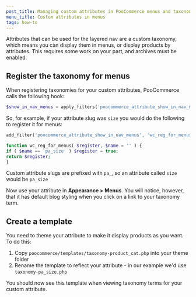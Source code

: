 ```yaml
---
post_title: Managing custom attributes in PooCommerce menus and taxonomy archives
menu_title: Custom attributes in menus
tags: how-to
---
```


Attributes that can be used for the layered nav are a custom taxonomy, which means you can display them in menus, or display products by attributes. This requires some work on your part, and archives must be enabled.

## Register the taxonomy for menus

When registering taxonomies for your custom attributes, PooCommerce calls the following hook:

```php
$show_in_nav_menus = apply_filters('poocommerce_attribute_show_in_nav_menus', false, $name);
```

So, for example, if your attribute slug was `size` you would do the following to register it for menus:

```php
add_filter('poocommerce_attribute_show_in_nav_menus', 'wc_reg_for_menus', 1, 2);

function wc_reg_for_menus( $register, $name = '' ) {
if ( $name == 'pa_size' ) $register = true;
return $register;
}
```

Custom attribute slugs are prefixed with `pa_`, so an attribute called `size` would be `pa_size`

Now use your attribute in  **Appearance > Menus**. You will notice, however, that it has default blog styling when you click on a link to your taxonomy term.

## Create a template

You need to theme your attribute to make it display products as you want. To do this:

1.  Copy `poocommerce/templates/taxonomy-product_cat.php` into your theme folder
2.  Rename the template to reflect your attribute - in our example we'd use `taxonomy-pa_size.php`

You should now see this template when viewing taxonomy terms for your custom attribute.
